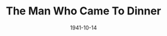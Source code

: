 ---
title: The Man Who Came To Dinner
date: 1941-10-14
closing_date: 1941-10-17
layout: productions
playbill:
Theatre: Theatre Jacksonville
Venue: Little Theatre
cast:
- 1st Deputy: Ray Sage
- 1st Expressman: George Spelvin
- 1st Radio Technician: George Spelvin, Jr
- 2nd Deputy: Martin Temple
- 2nd Expressman: Ellis Barnett
- 2nd Radio Technician: Milton Rehberg
- A Plainclothes Man: J. Ed. Currington
- Banjo: Alfred Seitner
- Bert Jefferson: Jimmie Lumpkin
- Beverly Carlton: E.S. Beauchamp-Nobbs
- Dr. Bradley: Donald DeHoff
- Harriet Stanley: Jewett Ashley
- John: William Brenner
- June Stanley: Marguerite Phillips
- Lorraine Sheldon: Mary Crabtree
- Luncheon Guest:
  - Ensign Jack W. Jordan
  - Ensign Melville F. Heath, Jr.
  - Lt. Leonidas M. Matthews
- Maggie Cutler: Patricia Eatman
- Miss Preen: Irma Stockwell
- Mr. Baker: Lt. (j.g.) Owen E. Sowerwine
- Mr. Stanley: Phil Devlin
- Mrs. Dexter: Mary Noble
- Mrs. Ernest Stanley: Mary Holden Poyntz
- Mrs. McCutcheon: Shirley Chardkoff
- Professor Metz: Rawdon Sharpe
- Richard Stanley: Hal Taylor, Jr.
- Sandy: John Fankhauser
- Sarah: Ruth Carruthers
- Sheridan Whiteside: Lt. Commander P.C. Poyntz
- Westcott: Dr. Louis Larmoyeux, jr.
- Young Boy:
  - Charlie Travis
  - Gay Anderson
  - Jack Hartley
  - Jack Porter
  - Leslie McKay
  - Louis Odom
crew:
- Assistant to Director: Maybird Heath
- Director: Leighton M. Ballew
- Make-up:
  - Elmo Lehman
- Make-up Assistant:
  - Eleanor Edwards
  - Jean Runyon
  - Mrs. C.W. Nelson
  - Mrs. Rawdon Sharpe
  - Peppy Broome
- Property Assistant:
  - Margaret Devlin
  - Marian Whatley
  - Meta Gilmore
- Props: Mrs. L.D. Behner
- Stage Crew:
  - Dorothy Lupfer
  - Eleanor Edwards
  - Elizabeth Hulett
  - Ellis Barnett
  - J.Ed. Currington
  - Margery Jones
  - Martin Temple
  - Mary Garcia
  - Meta Gilmore
  - Ray Sage
  - Stokes Perry
- Stage Manager: Jessie Hoagland
orchestra:
---